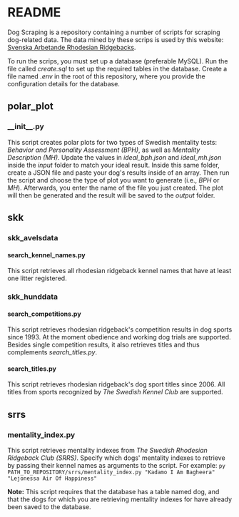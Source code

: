 # README

Dog Scraping is a repository containing a number of scripts for scraping dog-related data. The data mined by these scrips is used by this website: [Svenska Arbetande Rhodesian Ridgebacks](https://www.ridgerunner.se/workingridge_app "Svenska Arbetande Rhodesian Ridgebacks").

To run the scrips, you must set up a database (preferable MySQL). Run the file called _create.sql_ to set up the required tables in the database. Create a file named _.env_ in the root of this repository, where you provide the configuration details for the database.

## polar_plot

### \_\_init\_\_.py

This script creates polar plots for two types of Swedish mentality tests: _Behavior and Personality Assessment (BPH)_, as well as _Mentality Description (MH)_. Update the values in _ideal_bph.json_ and _ideal_mh.json_ inside the _input_ folder to match your ideal result. Inside this same folder, create a JSON file and paste your dog's results inside of an array. Then run the script and choose the type of plot you want to generate (i.e., _BPH_ or _MH_). Afterwards, you enter the name of the file you just created. The plot will then be generated and the result will be saved to the _output_ folder.

## skk

### skk_avelsdata

#### search_kennel_names.py

This script retrieves all rhodesian ridgeback kennel names that have at least one litter registered.

### skk_hunddata

#### search_competitions.py

This script retrieves rhodesian ridgeback's competition results in dog sports since 1993. At the moment obedience and working dog trials are supported. Besides single competition results, it also retrieves titles and thus complements _search_titles.py_.

#### search_titles.py

This script retrieves rhodesian ridgeback's dog sport titles since 2006. All titles from sports recognized by _The Swedish Kennel Club_ are supported.

## srrs

### mentality_index.py

This script retrieves mentality indexes from _The Swedish Rhodesian Ridgeback Club (SRRS)_. Specify which dogs' mentality indexes to retrieve by passing their kennel names as arguments to the script. For example:
`py PATH_TO_REPOSITORY/srrs/mentality_index.py "Kadamo I Am Bagheera" "Lejonessa Air Of Happiness"`

__Note:__ This script requires that the database has a table named dog, and that the dogs for which you are retrieving mentality indexes for have already been saved to the database.
